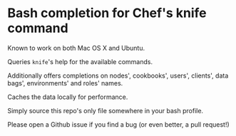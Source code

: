 Bash completion for Chef's knife command
========================================

Known to work on both Mac OS X and Ubuntu.

Queries `knife`'s help for the available commands.

Additionally offers completions on nodes', cookbooks', users', clients', data bags', environments' and roles' names.

Caches the data locally for performance.

Simply source this repo's only file somewhere in your bash profile.

Please open a Github issue if you find a bug (or even better, a pull request!)
